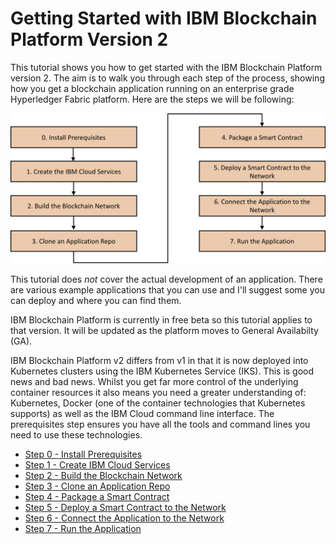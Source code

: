 # Getting Started with IBM Blockchain Platform Version 2
This tutorial shows you how to get started with the IBM Blockchain Platform version 2. The aim is to walk you through each step of the process, showing how you get a blockchain application running on an enterprise grade Hyperledger Fabric platform. Here are the steps we will be following:

![Tutorial Steps](images/tutorial-steps.png)

This tutorial does _not_ cover the actual development of an application. There are various example applications that you can use and I'll suggest some you can deploy and where you can find them.

IBM Blockchain Platform is currently in free beta so this tutorial applies to that version. It will be updated as the platform moves to General Availabilty (GA).

IBM Blockchain Platform v2 differs from v1 in that it is now deployed into Kubernetes clusters using the IBM Kubernetes Service (IKS). This is good news and bad news. Whilst you get far more control of the underlying container resources it also means you need a greater understanding of: Kubernetes, Docker (one of the container technologies that Kubernetes supports) as well as the IBM Cloud command line interface. The prerequisites step ensures you have all the tools and command lines you need to use these technologies.

- [Step 0 - Install Prerequisites](docs/prereqs.md)
- [Step 1 - Create IBM Cloud Services](docs/cloudservices.md)
- [Step 2 - Build the Blockchain Network](docs/buildnetwork.md)
- [Step 3 - Clone an Application Repo](docs/clonerepo.md)
- [Step 4 - Package a Smart Contract](docs/packagesc.md)
- [Step 5 - Deploy a Smart Contract to the  Network](docs/deploysc.md)
- [Step 6 - Connect the Application to the Network](docs/connectnetwork.md)
- [Step 7 - Run the Application](docs/runapp.md)